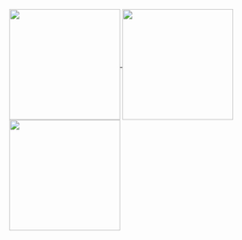<div display="flex">
   <div>
      <a href="https://github.com/anuraghazra/github-readme-stats">
      <img height=200 align="center" src="https://github-readme-stats.vercel.app/api?username=sagarmish1234&show_icons=true&theme=radical" />
      </a>
      <a href="https://github.com/anuraghazra/convoychat">
      <img height=200 align="center" src="https://github-readme-stats.vercel.app/api/top-langs?username=sagarmish1234&layout=compact&langs_count=8&card_width=320&theme=radical" />
      </a>
   </div>
   <a href="https://github.com/ryo-ma/github-profile-trophy">
   <img height=200 align="center" src="https://github-profile-trophy.vercel.app/?username=sagarmish1234&theme=radical&row=5&column=-1&rank=-C" />
   </a>
</div>
